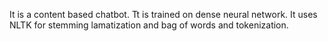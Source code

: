 It is a content based chatbot.
Tt is trained on dense neural network.
It uses NLTK for stemming lamatization and bag of words and tokenization.


